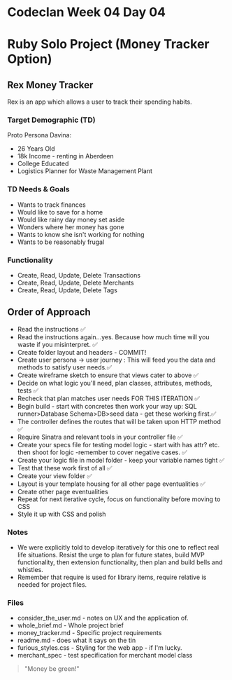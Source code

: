 # Codeclan Week 04 Day 04
# Ruby Solo Project  (Money Tracker Option)
##  Rex Money Tracker

Rex is an app which allows a user to track their spending habits.


### Target Demographic (TD)

Proto Persona Davina:
* 26 Years Old
* 18k Income - renting in Aberdeen
* College Educated
* Logistics Planner for Waste Management Plant


### TD Needs & Goals
* Wants to track finances
* Would like to save for a home
* Would like rainy day money set aside
* Wonders where her money has gone
* Wants to know she isn't working for nothing
* Wants to be reasonably frugal


### Functionality

* Create, Read, Update, Delete Transactions
* Create, Read, Update, Delete Merchants
* Create, Read, Update, Delete Tags

## Order of Approach

* Read the instructions :white_check_mark:
* Read the instructions again...yes. Because how much time will you waste if you misinterpret. :white_check_mark:
* Create folder layout and headers - COMMIT!
* Create user persona -> user journey : This will feed you the data and methods to satisfy user needs.:white_check_mark:
* Create wireframe sketch to ensure that views cater to above :white_check_mark:
* Decide on what logic you'll need, plan classes, attributes, methods, tests :white_check_mark:
* Recheck that plan matches user needs FOR THIS ITERATION :white_check_mark:
* Begin build - start with concretes then work your way up: SQL runner>Database Schema>DB>seed data - get these working first.:white_check_mark:
* The controller defines the routes that will be taken upon HTTP method :white_check_mark:
* Require Sinatra and relevant tools in your controller file :white_check_mark:
* Create your specs file for testing model logic - start with has attr? etc. then shoot for logic -remember to cover negative cases. :white_check_mark:
* Create your logic file in model folder - keep your variable names tight :white_check_mark:
* Test that these work first of all :white_check_mark:
* Create your view folder :white_check_mark:
* Layout is your template housing for all other page eventualities :white_check_mark:
* Create other page eventualities
* Repeat for next iterative cycle, focus on functionality before moving to CSS
* Style it up with CSS and polish

### Notes

* We were explicitly told to develop iteratively for this one to reflect real life situations. Resist the urge to plan for future states, build MVP functionality, then extension functionality, then plan and build bells and whistles.
* Remember that require is used for library items, require relative is needed for project files.

### Files

* consider_the_user.md - notes on UX and the application of.
* whole_brief.md - Whole project brief
* money_tracker.md - Specific project requirements
* readme.md - does what it says on the tin
* furious_styles.css - Styling for the web app -  if I'm lucky.
* merchant_spec - test specification for merchant model class


> "Money be green!"
